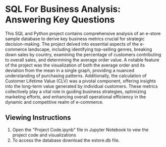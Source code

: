 # SQL For Business Analysis: Answering Key Questions
This SQL and Python project contains comprehensive analysis of an e-store sample database to derive key business metrics crucial for strategic decision-making. The project delved into essential aspects of the e-commerce landscape, including identifying top-selling genres, breaking down sales by country, examining the percentage of customers contributing to overall sales, and determining the average order value. A notable feature of the project was the visualization of both the average order and its deviation from the mean in a single graph, providing a nuanced understanding of purchasing patterns. Additionally, the calculation of Customer Lifetime Value (CLV) was a pivotal component, offering insights into the long-term value generated by individual customers. These metrics collectively play a vital role in guiding business strategies, optimizing marketing efforts, and enhancing overall operational efficiency in the dynamic and competitive realm of e-commerce.
## Viewing Instructions
1. Open the "Project Code.ipynb" file in Jupyter Notebook to vew the project code and visualizations
2. To access the database download the estore.db file.
